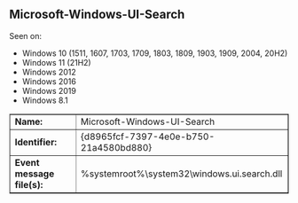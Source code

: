 ## Microsoft-Windows-UI-Search

Seen on:
* Windows 10 (1511, 1607, 1703, 1709, 1803, 1809, 1903, 1909, 2004, 20H2)
* Windows 11 (21H2)
* Windows 2012
* Windows 2016
* Windows 2019
* Windows 8.1

<table border="1" class="docutils">
  <tbody>
    <tr>
      <td><b>Name:</b></td>
      <td>Microsoft-Windows-UI-Search</td>
    </tr>
    <tr>
      <td><b>Identifier:</b></td>
      <td>{d8965fcf-7397-4e0e-b750-21a4580bd880}</td>
    </tr>
    <tr>
      <td><b>Event message file(s):</b></td>
      <td>%systemroot%\system32\windows.ui.search.dll</td>
    </tr>
  </tbody>
</table>

&nbsp;

